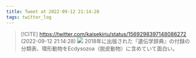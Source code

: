 ```yaml
---
title: Tweet at 2022-09-12 21:14:28
tags: twitter_log
---
```


> [!CITE] https://twitter.com/kaisekiriu/status/1569298397148086272 (2022-09-12 21:14:28)
> ![](https://twitter.com/kaisekiriu/status/1569298397148086272)
> 2018年に出版された『遺伝学辞典』の付録の分類表、環形動物をEcdysozoa（脱皮動物）に含めていて面白い。
